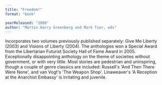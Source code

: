 ```yaml
---
title: "Freedom!"
format: "book"

yearReleased: "2006"
author: "Martin Harry Greenberg and Mark Tier, eds"
---
```

Incorporates two volumes previously published separately:  Give Me Liberty (2003) and Visions of Liberty (2004). The  anthologies won a Special Award from the Libertarian Futurist Society Hall of  Fame Award in 2005.
 
Exceptionally  disappointing anthology on the theme of societies without government, or with  very little. Most stories are pedestrian and uninspiring, though a couple of  genre classics are included: Russell's 'And Then There Were None', and van  Vogt's 'The Weapon Shop'. Linaweaver's 'A Reception at the Anarchist Embassy' is  irritating and juvenile.
  